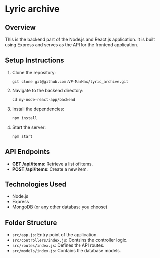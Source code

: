 # Lyric archive

## Overview
This is the backend part of the Node.js and React.js application. It is built using Express and serves as the API for the frontend application.

## Setup Instructions
1. Clone the repository:
   ```
   git clone git@github.com:VP-MaxHax/lyric_archive.git
   ```
2. Navigate to the backend directory:
   ```
   cd my-node-react-app/backend
   ```
3. Install the dependencies:
   ```
   npm install
   ```
4. Start the server:
   ```
   npm start
   ```

## API Endpoints
- **GET /api/items**: Retrieve a list of items.
- **POST /api/items**: Create a new item.

## Technologies Used
- Node.js
- Express
- MongoDB (or any other database you choose)

## Folder Structure
- `src/app.js`: Entry point of the application.
- `src/controllers/index.js`: Contains the controller logic.
- `src/routes/index.js`: Defines the API routes.
- `src/models/index.js`: Contains the database models.
